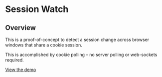 # Session Watch

## Overview

This is a proof-of-concept to detect a session change across browser windows
that share a cookie session.

This is accomplished by cookie polling – no server polling or web-sockets
required.

[View the demo](http://kenkunz.github.io/session-watch/)
